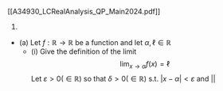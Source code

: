 [[A34930_LCRealAnalysis_QP_Main2024.pdf]]

1. 
- (a) Let $f: \mathbb{R} \to \mathbb{R}$ be a function and let $\alpha,\ell \in \mathbb{R}$
	- (i) Give the definition of the limit$$\lim_{ x \to \alpha } f(x)=\ell$$
Let $\varepsilon>0(\in \mathbb{R})$ so that $\delta>0(\in \mathbb{R})$ s.t. $\left| x-\alpha \right|<\varepsilon$ and $\left|  \right|$